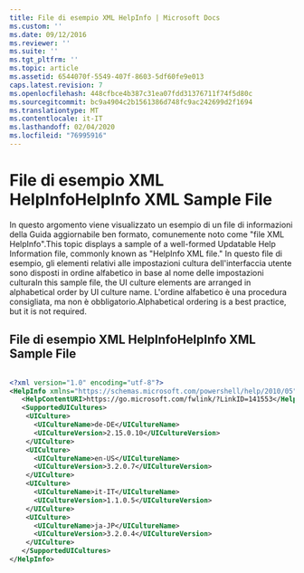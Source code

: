 ```yaml
---
title: File di esempio XML HelpInfo | Microsoft Docs
ms.custom: ''
ms.date: 09/12/2016
ms.reviewer: ''
ms.suite: ''
ms.tgt_pltfrm: ''
ms.topic: article
ms.assetid: 6544070f-5549-407f-8603-5df60fe9e013
caps.latest.revision: 7
ms.openlocfilehash: 448cfbce4b387c31ea07fdd31376711f74f5d80c
ms.sourcegitcommit: bc9a4904c2b1561386d748fc9ac242699d2f1694
ms.translationtype: MT
ms.contentlocale: it-IT
ms.lasthandoff: 02/04/2020
ms.locfileid: "76995916"
---
```

# <a name="helpinfo-xml-sample-file"></a><span data-ttu-id="462cb-102">File di esempio XML HelpInfo</span><span class="sxs-lookup"><span data-stu-id="462cb-102">HelpInfo XML Sample File</span></span>

<span data-ttu-id="462cb-103">In questo argomento viene visualizzato un esempio di un file di informazioni della Guida aggiornabile ben formato, comunemente noto come "file XML HelpInfo".</span><span class="sxs-lookup"><span data-stu-id="462cb-103">This topic displays a sample of a well-formed Updatable Help Information file, commonly known as "HelpInfo XML file."</span></span> <span data-ttu-id="462cb-104">In questo file di esempio, gli elementi relativi alle impostazioni cultura dell'interfaccia utente sono disposti in ordine alfabetico in base al nome delle impostazioni cultura</span><span class="sxs-lookup"><span data-stu-id="462cb-104">In this sample file, the UI culture elements are arranged in alphabetical order by UI culture name.</span></span> <span data-ttu-id="462cb-105">L'ordine alfabetico è una procedura consigliata, ma non è obbligatorio.</span><span class="sxs-lookup"><span data-stu-id="462cb-105">Alphabetical ordering is a best practice, but it is not required.</span></span>

## <a name="helpinfo-xml-sample-file"></a><span data-ttu-id="462cb-106">File di esempio XML HelpInfo</span><span class="sxs-lookup"><span data-stu-id="462cb-106">HelpInfo XML Sample File</span></span>

```xml

<?xml version="1.0" encoding="utf-8"?>
<HelpInfo xmlns="https://schemas.microsoft.com/powershell/help/2010/05">
   <HelpContentURI>https://go.microsoft.com/fwlink/?LinkID=141553</HelpContentURI>
   <SupportedUICultures>
    <UICulture>
      <UICultureName>de-DE</UICultureName>
      <UICultureVersion>2.15.0.10</UICultureVersion>
    </UICulture>
    <UICulture>
      <UICultureName>en-US</UICultureName>
      <UICultureVersion>3.2.0.7</UICultureVersion>
    </UICulture>
    <UICulture>
      <UICultureName>it-IT</UICultureName>
      <UICultureVersion>1.1.0.5</UICultureVersion>
    </UICulture>
    <UICulture>
      <UICultureName>ja-JP</UICultureName>
      <UICultureVersion>3.2.0.4</UICultureVersion>
    </UICulture>
   </SupportedUICultures>
</HelpInfo>

```